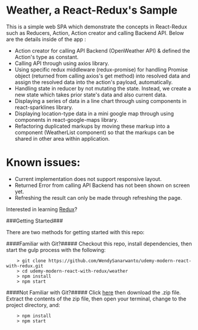 # Weather, a React-Redux's Sample  

This is a simple web SPA which demonstrate the concepts in React-Redux such as Reducers, Action, Action creator and calling Backend API. Below are the details inside of the app : 

- Action creator for calling API Backend (OpenWeather API) & defined the Action's type as constant.
- Calling API through using axios library.
- Using specific redux middleware (redux-promise) for handling Promise object (returned from calling axios's get method) into resolved data and assign the resolved data into the action's payload, automatically.
- Handling state in reducer by not mutating the state. Instead, we create a new state which takes prior state's data and also current data.
- Displaying a series of data in a line chart through using components in react-sparklines library.
- Displaying location-type data in a mini google map through using components in react-google-maps library.
- Refactoring duplicated markups by moving these markup into a component (WeatherList component) so that the markups can be shared in other area within application.


# Known issues:

- Current implementation does not support responsive layout. 
- Returned Error from calling API Backend has not been shown on screen yet.
- Refreshing the result can only be made through refreshing the page.

Interested in learning [Redux](https://www.udemy.com/react-redux/)?

###Getting Started###

There are two methods for getting started with this repo:

####Familiar with Git?#####
Checkout this repo, install dependencies, then start the gulp process with the following:

```
	> git clone https://github.com/WendySanarwanto/udemy-modern-react-with-redux.git
	> cd udemy-modern-react-with-redux/weather
	> npm install
	> npm start
```

####Not Familiar with Git?#####
Click [here](https://github.com/WendySanarwanto/udemy-modern-react-with-redux/archive/master.zip) then download the .zip file.  Extract the contents of the zip file, then open your terminal, change to the project directory, and:

```
	> npm install
	> npm start
```
